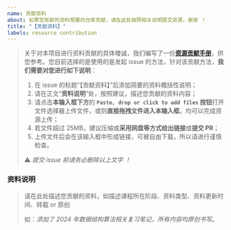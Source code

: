```yaml
---
name: 贡献资料
about: 如果您有新的资料想要向仓库贡献，请在此处按照相关说明提交资源，谢谢 ！
title: "【贡献资料】"
labels: resource contribution
---
```


> 关于对本项目进行资料贡献的具体楼诚，我们编写了一份[**资源贡献手册**](https://github.com/KarryRen/SCU-CS-Class-Materials/blob/main/CONTRIBUTION.md)，供您参考。您目前选择的是使用的是发起 issue 的方法，针对该贡献方法，**我们需要对您进行如下说明**：
>
> 1. 在 issue 的标题“【贡献资料】”后添加简要的资料概括性说明；
> 2. 请在正文“**资料说明**”处，按照建议，描述您贡献的资料内容；
> 3. 请点击**本输入框下方**的 **`Paste, drop or click to add files` 按钮**打开文件选择器上传文件，或则**直接拖拽文件进入本输入框**，均可以完成资源上传；
> 4. 若文件超过 25MB，建议压缩或**采用网盘等方式给出链接**或**提交 PR**；
>5. 上传文件后会在该输入框中形成链接，可被自由下载，所以请进行谨慎检查。
> 
>⚠️ *提交 issue 前请务必删除以上文字 ！*



### 资料说明

> 请在此处描述您贡献的资料，如描述课程所在阶段、资料类型、资料更新时间、转载 or 原创
>
> 如：*添加了 2024 年数据结构算法相关复习笔记，所有内容均原创书写*。
